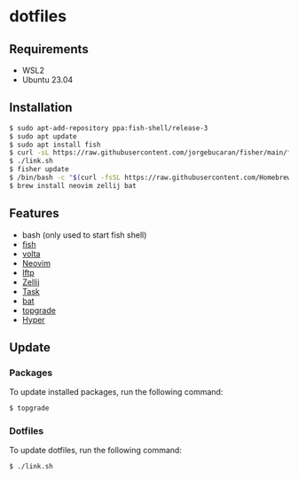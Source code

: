 # dotfiles 

## Requirements

- WSL2
- Ubuntu 23.04

## Installation

```sh
$ sudo apt-add-repository ppa:fish-shell/release-3
$ sudo apt update
$ sudo apt install fish
$ curl -sL https://raw.githubusercontent.com/jorgebucaran/fisher/main/functions/fisher.fish | source && fisher install jorgebucaran/fisher
$ ./link.sh
$ fisher update
$ /bin/bash -c "$(curl -fsSL https://raw.githubusercontent.com/Homebrew/install/HEAD/install.sh)"
$ brew install neovim zellij bat
```

## Features

- bash (only used to start fish shell)
- [fish](https://github.com/fish-shell/fish-shell)
- [volta](https://github.com/volta-cli/volta)
- [Neovim](https://github.com/neovim/neovim) 
- [lftp](https://packages.ubuntu.com/jammy/lftp)
- [Zellij](https://github.com/zellij-org/zellij)
- [Task](https://taskfile.dev)
- [bat](https://github.com/sharkdp/bat)
- [topgrade](https://github.com/topgrade-rs/topgrade)
- [Hyper](https://github.com/vercel/hyper)

## Update

### Packages

To update installed packages, run the following command:

```sh
$ topgrade
```

### Dotfiles

To update dotfiles, run the following command:

```sh
$ ./link.sh
```
